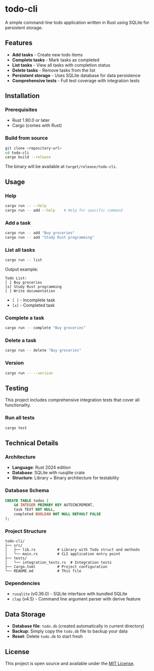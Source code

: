 # todo-cli

A simple command-line todo application written in Rust using SQLite for persistent storage.

## Features

- **Add tasks** - Create new todo items
- **Complete tasks** - Mark tasks as completed
- **List tasks** - View all tasks with completion status
- **Delete tasks** - Remove tasks from the list
- **Persistent storage** - Uses SQLite database for data persistence
- **Comprehensive tests** - Full test coverage with integration tests

## Installation

### Prerequisites
- Rust 1.90.0 or later
- Cargo (comes with Rust)

### Build from source
```bash
git clone <repository-url>
cd todo-cli
cargo build --release
```

The binary will be available at `target/release/todo-cli`.

## Usage

### Help
```bash
cargo run -- --help
cargo run -- add --help    # Help for specific command
```

### Add a task
```bash
cargo run -- add "Buy groceries"
cargo run -- add "Study Rust programming"
```

### List all tasks
```bash
cargo run -- list
```

Output example:
```
Todo List:
[ ] Buy groceries
[x] Study Rust programming
[ ] Write documentation
```

- `[ ]` - Incomplete task
- `[x]` - Completed task

### Complete a task
```bash
cargo run -- complete "Buy groceries"
```

### Delete a task
```bash
cargo run -- delete "Buy groceries"
```

### Version
```bash
cargo run -- --version
```

## Testing

This project includes comprehensive integration tests that cover all functionality.

### Run all tests
```bash
cargo test
```

## Technical Details

### Architecture
- **Language**: Rust 2024 edition
- **Database**: SQLite with rusqlite crate
- **Structure**: Library + Binary architecture for testability

### Database Schema
```sql
CREATE TABLE todos (
    id INTEGER PRIMARY KEY AUTOINCREMENT,
    task TEXT NOT NULL,
    completed BOOLEAN NOT NULL DEFAULT FALSE
);
```

### Project Structure
```
todo-cli/
├── src/
│   ├── lib.rs          # Library with Todo struct and methods
│   └── main.rs         # CLI application entry point
├── tests/
│   └── integration_tests.rs  # Integration tests
├── Cargo.toml          # Project configuration
└── README.md           # This file
```

### Dependencies
- `rusqlite` (v0.36.0) - SQLite interface with bundled SQLite
- `clap` (v4.5) - Command line argument parser with derive feature

## Data Storage

- **Database file**: `todo.db` (created automatically in current directory)
- **Backup**: Simply copy the `todo.db` file to backup your data
- **Reset**: Delete `todo.db` to start fresh

## License

This project is open source and available under the [MIT License](LICENSE).
